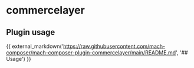 # commercelayer

## Plugin usage

{{ external_markdown('https://raw.githubusercontent.com/mach-composer/mach-composer-plugin-commercelayer/main/README.md', '## Usage') }}
